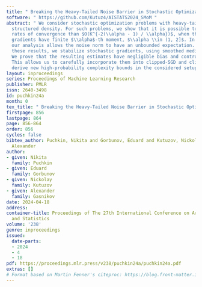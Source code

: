 ```yaml
---
title: " Breaking the Heavy-Tailed Noise Barrier in Stochastic Optimization Problems "
software: " https://github.com/Kutuz4/AISTATS2024_SMoM "
abstract: " We consider stochastic optimization problems with heavy-tailed noise with
  structured density. For such problems, we show that it is possible to get faster
  rates of convergence than $O(K^{-2(\\alpha - 1) / \\alpha})$, when the stochastic
  gradients have finite $\\alpha$-th moment, $\\alpha \\in (1, 2]$. In particular,
  our analysis allows the noise norm to have an unbounded expectation. To achieve
  these results, we stabilize stochastic gradients, using smoothed medians of means.
  We prove that the resulting estimates have negligible bias and controllable variance.
  This allows us to carefully incorporate them into clipped-SGD and clipped-SSTM and
  derive new high-probability complexity bounds in the considered setup. "
layout: inproceedings
series: Proceedings of Machine Learning Research
publisher: PMLR
issn: 2640-3498
id: puchkin24a
month: 0
tex_title: " Breaking the Heavy-Tailed Noise Barrier in Stochastic Optimization Problems "
firstpage: 856
lastpage: 864
page: 856-864
order: 856
cycles: false
bibtex_author: Puchkin, Nikita and Gorbunov, Eduard and Kutuzov, Nickolay and Gasnikov,
  Alexander
author:
- given: Nikita
  family: Puchkin
- given: Eduard
  family: Gorbunov
- given: Nickolay
  family: Kutuzov
- given: Alexander
  family: Gasnikov
date: 2024-04-18
address:
container-title: Proceedings of The 27th International Conference on Artificial Intelligence
  and Statistics
volume: '238'
genre: inproceedings
issued:
  date-parts:
  - 2024
  - 4
  - 18
pdf: https://proceedings.mlr.press/v238/puchkin24a/puchkin24a.pdf
extras: []
# Format based on Martin Fenner's citeproc: https://blog.front-matter.io/posts/citeproc-yaml-for-bibliographies/
---
```

